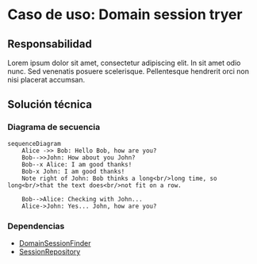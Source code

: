 # Caso de uso: Domain session tryer

## Responsabilidad
Lorem ipsum dolor sit amet, consectetur adipiscing elit. In sit amet odio nunc. Sed venenatis posuere
scelerisque. Pellentesque hendrerit orci non nisi placerat accumsan.

## Solución técnica

### Diagrama de secuencia
````mermaid
sequenceDiagram
    Alice ->> Bob: Hello Bob, how are you?
    Bob-->>John: How about you John?
    Bob--x Alice: I am good thanks!
    Bob-x John: I am good thanks!
    Note right of John: Bob thinks a long<br/>long time, so long<br/>that the text does<br/>not fit on a row.

    Bob-->Alice: Checking with John...
    Alice->John: Yes... John, how are you?
````

### Dependencias
- [DomainSessionFinder]()
- [SessionRepository]()